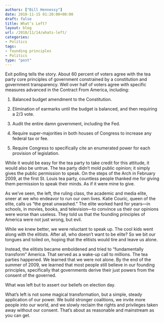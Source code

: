 ```yaml
---
authors: ["Bill Hennessy"]
date: 2010-11-15 01:20:00+00:00
draft: false
title: What’s Left?
layout: blog
url: /2010/11/14/whats-left/
categories:
- Politics
tags:
- founding principles
- Politics
type: "post"
---
```


Exit polling tells the story. About 60 percent of voters agree with the tea party core principles of government constrained by a constitution and government transparency. Well over half of voters agree with specific measures advanced in the Contract From America, including:

 

1. Balanced budget amendment to the Constitution.

 

2. Elimination of earmarks until the budget is balanced, and then requiring a 2/3 vote.

 

3. Audit the entire damn government, including the Fed.

 

4. Require super-majorities in both houses of Congress to increase any federal tax or fee.

 

5. Require Congress to specifically cite an enumerated power for each provision of legislation.

 

While it would be easy for the tea party to take credit for this attitude, it would also be untrue. The tea party didn’t mold public opinion; it simply gives the public permission to speak. On the steps of the Arch in February 2009, at the first St. Louis tea party, countless people thanked me for giving them permission to speak their minds. As if it were mine to give.

 

As we’ve seen, the left, the ruling class, the academic and media elite, sneer at we who endeavor to run our own lives. Katie Couric, queen of the elite, calls us “the great unwashed.” The elite worked hard for years—in schools, in movies, books, and television—to convince us their our opinions were worse than useless. They told us that the founding principles of America were not just wrong, but evil.

 

While we knew better, we were reluctant to speak up. The cool kids went along with the elitists. After all, who doesn’t want to be elite? So we bit our tongues and toiled on, hoping that the elitists would tire and leave us alone. 

 

Instead, the elitists became emboldened and tried to “fundamentally transform” America. That served as a wake-up call to millions. The tea parties happened. We learned that we were not alone. By the end of the summer of 2009, we learned that most people still believe in our founding principles, specifically that governments derive their just powers from the consent of the governed. 

 

What was left but to assert our beliefs on election day. 

 

What’s left is not some magical transformation, but a simple, steady application of our power. We build stronger coalitions, we invite more people into our world, and we slowly reclaim the rights and privileges taken away without our consent. That’s about as reasonable and mainstream as you can get.
